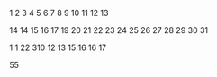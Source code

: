 1
2
3
4
5
6
7
8
9
10
11
12
13

14
14
15
16
17
19
20
21
22
23
24
25
26
27
28
29
30
31

1
1
22
310
12
13
15
16
16
17



55

